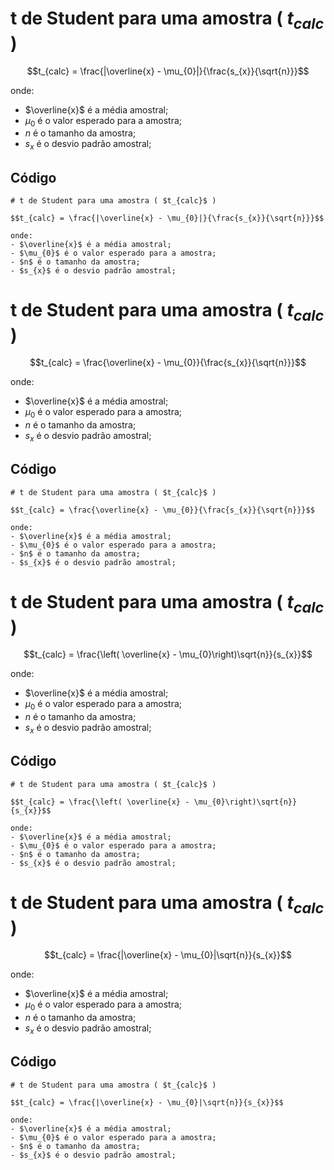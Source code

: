 # t de Student para uma amostra ( $t_{calc}$ )

$$t_{calc} = \frac{|\overline{x} - \mu_{0}|}{\frac{s_{x}}{\sqrt{n}}}$$

onde:
- $\overline{x}$ é a média amostral;
- $\mu_{0}$ é o valor esperado para a amostra;
- $n$ é o tamanho da amostra;
- $s_{x}$ é o desvio padrão amostral;

## Código

```
# t de Student para uma amostra ( $t_{calc}$ )

$$t_{calc} = \frac{|\overline{x} - \mu_{0}|}{\frac{s_{x}}{\sqrt{n}}}$$

onde:
- $\overline{x}$ é a média amostral;
- $\mu_{0}$ é o valor esperado para a amostra;
- $n$ é o tamanho da amostra;
- $s_{x}$ é o desvio padrão amostral;
```

# t de Student para uma amostra ( $t_{calc}$ )

$$t_{calc} = \frac{\overline{x} - \mu_{0}}{\frac{s_{x}}{\sqrt{n}}}$$

onde:
- $\overline{x}$ é a média amostral;
- $\mu_{0}$ é o valor esperado para a amostra;
- $n$ é o tamanho da amostra;
- $s_{x}$ é o desvio padrão amostral;

## Código

```
# t de Student para uma amostra ( $t_{calc}$ )

$$t_{calc} = \frac{\overline{x} - \mu_{0}}{\frac{s_{x}}{\sqrt{n}}}$$

onde:
- $\overline{x}$ é a média amostral;
- $\mu_{0}$ é o valor esperado para a amostra;
- $n$ é o tamanho da amostra;
- $s_{x}$ é o desvio padrão amostral;
```

# t de Student para uma amostra ( $t_{calc}$ )

$$t_{calc} = \frac{\left( \overline{x} - \mu_{0}\right)\sqrt{n}}{s_{x}}$$

onde:
- $\overline{x}$ é a média amostral;
- $\mu_{0}$ é o valor esperado para a amostra;
- $n$ é o tamanho da amostra;
- $s_{x}$ é o desvio padrão amostral;

## Código

```
# t de Student para uma amostra ( $t_{calc}$ )

$$t_{calc} = \frac{\left( \overline{x} - \mu_{0}\right)\sqrt{n}}{s_{x}}$$

onde:
- $\overline{x}$ é a média amostral;
- $\mu_{0}$ é o valor esperado para a amostra;
- $n$ é o tamanho da amostra;
- $s_{x}$ é o desvio padrão amostral;
```

# t de Student para uma amostra ( $t_{calc}$ )

$$t_{calc} = \frac{|\overline{x} - \mu_{0}|\sqrt{n}}{s_{x}}$$

onde:
- $\overline{x}$ é a média amostral;
- $\mu_{0}$ é o valor esperado para a amostra;
- $n$ é o tamanho da amostra;
- $s_{x}$ é o desvio padrão amostral;

## Código

```
# t de Student para uma amostra ( $t_{calc}$ )

$$t_{calc} = \frac{|\overline{x} - \mu_{0}|\sqrt{n}}{s_{x}}$$

onde:
- $\overline{x}$ é a média amostral;
- $\mu_{0}$ é o valor esperado para a amostra;
- $n$ é o tamanho da amostra;
- $s_{x}$ é o desvio padrão amostral;
```